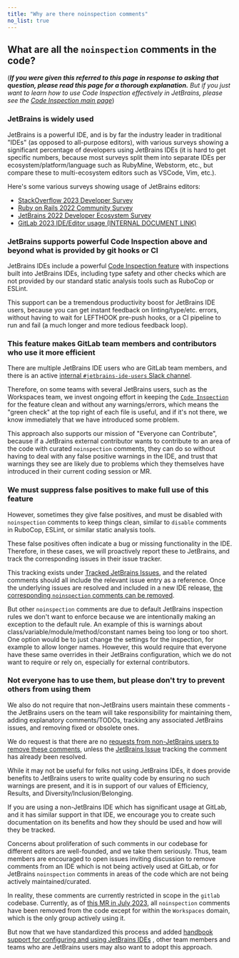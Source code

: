 ```yaml
---
title: "Why are there noinspection comments"
no_list: true
---
```


## What are all the `noinspection` comments in the code?

(***If you were given this referred to this page in response to asking that question, please read this page for a thorough explanation.**
But if you just want to learn how to use Code Inspection effectively in JetBrains, please see the [Code Inspection main page](..)*)

### JetBrains is widely used

JetBrains is a powerful IDE, and is by far the industry leader in traditional "IDEs" (as opposed to all-purpose editors), with various surveys showing a significant percentage of developers using JetBrains IDEs (it is hard to get specific numbers, because most surveys split them into separate IDEs per ecosystem/platform/language such as RubyMine, Webstorm, etc., but compare these to multi-ecosystem editors such as VSCode, Vim, etc.).

Here's some various surveys showing usage of JetBrains editors:

- [StackOverflow 2023 Developer Survey](https://survey.stackoverflow.co/2023/#section-most-popular-technologies-integrated-development-environment)
- [Ruby on Rails 2022 Community Survey](https://railsdeveloper.com/survey/2022/#what-is-your-preferred-editor)
- [JetBrains 2022 Developer Ecosystem Survey](https://www.jetbrains.com/lp/devecosystem-2022/ruby/#what-editor-ide-do-you-mostly-use-for-ruby-development-)
- [GitLab 2023 IDE/Editor usage (INTERNAL DOCUMENT LINK)](https://docs.google.com/document/d/1tITdhdkJm5xaPiPpXQ9wW1X6M3SAMhncJYaNmQfja70/edit)

### JetBrains supports powerful Code Inspection above and beyond what is provided by git hooks or CI

JetBrains IDEs include a powerful [Code Inspection feature](..) with inspections built into JetBrains IDEs, including type safety and other checks which are not provided by our standard static analysis tools such as RuboCop or ESLint.

This support can be a tremendous productivity boost for JetBrains IDE users, because you can get instant feedback on linting/type/etc. errors, without having to wait for LEFTHOOK pre-push hooks, or a CI pipeline to run and fail (a much longer and more tedious feedback loop).

### This feature makes GitLab team members and contributors who use it more efficient

There are multiple JetBrains IDE users who are GitLab team members, and there is an
active [internal `#jetbrains-ide-users` Slack channel](https://gitlab.slack.com/archives/CR08PTQ6T).

Therefore, on some teams with several JetBrains users, such as the Workspaces team, we invest
ongoing effort in keeping the [`Code Inspection`](..) for the feature clean and without any warnings/errors,
which means the "green check" at the top right of each file is useful, and if it's not there, we know
immediately that we have introduced some problem.

This approach also supports our mission of "Everyone can Contribute", because if a JetBrains external
contributor wants to contribute to an area of the code with curated `noinspection` comments, they can
do so without having to deal with any false positive warnings in the IDE, and trust that warnings they
see are likely due to problems which they themselves have introduced in their current coding session or MR.

### We must suppress false positives to make full use of this feature

However, sometimes they give false positives, and must be disabled with `noinspection` comments to
keep things clean, similar to `disable` comments in RuboCop, ESLint, or similar static analysis tools.

These false positives often indicate a bug or missing functionality in the IDE. Therefore, in these
cases, we will proactively report these to JetBrains, and track the corresponding issues in their issue tracker.

This tracking exists under [Tracked JetBrains Issues](/handbook/tools-and-tips/editors-and-ides/jetbrains-ides/tracked-jetbrains-issues/), and the related
comments should all include the relevant issue entry as a reference. Once the underlying issues are
resolved and included in a new IDE release,
[the corresponding `noinspection` comments can be removed](../tracked-jetbrains-issues/_index.md#handling-of-issues-related-to-noinspection-comments).

But other `noinspection` comments are due to default JetBrains inspection rules we don't want to
enforce because we are intentionally making an exception to the default rule. An example of this is
warnings about class/variable/module/method/constant names being too long or too short.
One option would be to just change the settings for the inspection, for example to allow longer
names. However, this would require that everyone have these same overrides in their JetBrains
configuration, which we do not want to require or rely on, especially for external contributors.

### Not everyone has to use them, but please don't try to prevent others from using them

We also do not require that non-JetBrains users maintain these comments - the JetBrains users on the
team will take responsibility for maintaining them, adding explanatory comments/TODOs, tracking any
associated JetBrains issues, and removing fixed or obsolete ones.

We do request is that there are no
[requests from non-JetBrains users to remove these comments](https://gitlab.com/gitlab-org/gitlab/-/issues/409823),
unless the [JetBrains Issue](../tracked-jetbrains-issues/_index.md) tracking the comment has already been resolved.

While it may not be useful for folks not using JetBrains IDEs, it does provide benefits to JetBrains users to write
quality code by ensuring no such warnings are present, and it is in support of our values of Efficiency, Results,
and Diversity/Inclusion/Belonging.

If you are using a non-JetBrains IDE which has significant usage at GitLab, and it has similar support in that IDE, we encourage
you to create such documentation on its benefits and how they should be used and how will they be tracked.

Concerns about proliferation of such comments in our codebase for different editors are well-founded, and we take them seriously.
Thus, team members are encouraged to open issues inviting discussion to remove comments from an IDE which is not being actively used at GitLab, or for
JetBrains `noinspection` comments in areas of the code which are not being
actively maintained/curated.

In reality, these comments are currently restricted in scope in the `gitlab` codebase. Currently, as of
[this MR in July 2023](https://gitlab.com/gitlab-org/gitlab/-/merge_requests/125831), all `noinspection`
comments have been removed from the code except for within the `Workspaces` domain, which is
the only group actively using it.

But now that we have standardized this process and added
[handbook support for configuring and using JetBrains IDEs](../setup-and-config/_index.md)
, other team members and teams who are JetBrains users may also want to adopt this approach.
